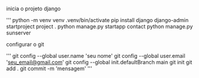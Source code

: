 inicia o projeto django

'''
python -m venv venv
.venv/bin/activate
pip install django
django-admin startproject project .
python manage.py startapp contact
python manage.py sunserver


configurar o git

'''
git config --global user.name 'seu nome'
git config --global user.email 'seu_email@gmail.com'
git config --global init.defaultBranch main
git init
git add .
git commit -m 'mensagem'
'''